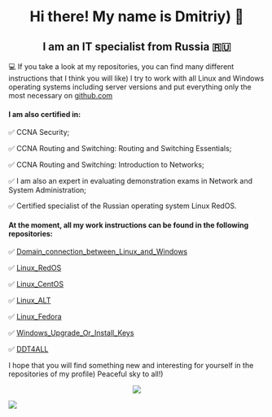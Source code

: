 <h1 align="center"> Hi there! My name is Dmitriy) 👋
<h2 align="center"> I am an IT specialist from Russia 🇷🇺</h2>

💻 If you take a look at my repositories, you can find many different instructions that I think you will like) I try to work with all Linux and Windows operating systems including server versions and put everything only the most necessary on [github.com](https://github.com/)
  
<h4> I am also certified in:</h4>
  
✅ CCNA Security;
  
✅ CCNA Routing and Switching: Routing and Switching Essentials;

✅ CCNA Routing and Switching: Introduction to Networks;
  
✅ I am also an expert in evaluating demonstration exams in Network and System Administration;
  
✅ Certified specialist of the Russian operating system Linux RedOS.

<h4> At the moment, all my work instructions can be found in the following repositories:</h4>
  
✅ [Domain_connection_between_Linux_and_Windows](https://github.com/dimoroz772/Domain_connection_between_Linux_and_Windows)
  
✅ [Linux_RedOS](https://github.com/dimoroz772/Linux_RedOS)
  
✅ [Linux_CentOS](https://github.com/dimoroz772/Linux_CentOS)
  
✅ [Linux_ALT](https://github.com/dimoroz772/Linux_ALT)
  
✅ [Linux_Fedora](https://github.com/dimoroz772/Linux_Fedora)
  
✅ [Windows_Upgrade_Or_Install_Keys](https://github.com/dimoroz772/Windows_Upgrade_Or_Install_Keys/blob/main/README.md)
  
✅ [DDT4ALL](https://github.com/dimoroz772/DDT4ALL)
  
I hope that you will find something new and interesting for yourself in the repositories of my profile) Peaceful sky to all!)
  
<p align="center">
<a href="https://git.io/streak-stats"><img src="https://streak-stats.demolab.com?user=dimoroz772&theme=dark"/></a>
</p>

![](https://komarev.com/ghpvc/?username=dimoroz772)

